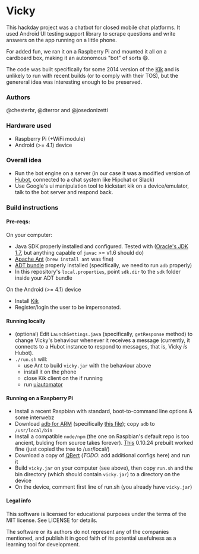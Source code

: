 # Vicky

This hackday project was a chatbot for closed mobile chat platforms. It used Android UI testing support library to scrape questions and write answers on the app running on a little phone.

For added fun, we ran it on a Raspberry Pi and mounted it all on a cardboard box, making it an autonomous "bot" of sorts :smile:.

The code was built specifically for some 2014 version of the [Kik](https://www.kik.com/) and is unlikely to run with recent builds (or to comply with their TOS), but the genereral idea was interesting enough to be preserved.
 
### Authors

@chesterbr, @dterror and @josedonizetti

### Hardware used

- Raspberry Pi (+WiFi module)
- Android (>= 4.1) device

### Overall idea

- Run the bot engine on a server (in our case it was a modified version of [Hubot](https://hubot.github.com/), connected to a chat system like Hipchat or Slack)
- Use Google's ui manipulation tool to kickstart kik on a device/emulator, talk to the bot server and respond back.

### Build instructions

#### Pre-reqs:

On your computer:

- Java SDK properly installed and configured. Tested with ([Oracle's JDK 1.7](http://www.oracle.com/technetwork/java/javase/downloads/jdk7-downloads-1880260.html), but anything capable of `javac` >= v1.6 should do)
- [Apache Ant](http://ant.apache.org/) (`brew install ant` was fine)
- [ADT bundle](http://developer.android.com/sdk/index.html) properly installed (specifically, we need to run `adb` properly)
- In this repository's `local.properties`, point `sdk.dir` to the `sdk` folder inside your ADT bundle

On the Android (>= 4.1) device

- Install [Kik](http://kik.com)
- Register/login the user to be impersonated.

#### Running locally

- (optional) Edit `LaunchSettings.java` (specifically, `getResponse` method) to change Vicky's behaviour whenever it receives a message (currently, it connects to a Hubot instance to respond to messages, that is, Vicky *is* Hubot).
- `./run.sh` will:
  - use Ant to build `vicky.jar` with the behaviour above
  - install it on the phone
  - close Kik client on the if running
  - run [uiautomator](http://developer.android.com/tools/help/uiautomator/index.html)

#### Running on a Raspberry Pi

- Install a recent Raspbian with standard, boot-to-command line options & some interwebz
- Download [adb for ARM](http://forum.xda-developers.com/showthread.php?t=1924492) (specifically [this file](http://forum.xda-developers.com/attachment.php?attachmentid=1392336&d=1349930509)); copy `adb` to `/usr/local/bin`
- Install a compatible `node/npm` (the one on Raspbian's default repo is too ancient, bulding from source takes forever). [This](https://gist.github.com/adammw/3245130/raw/v0.10.24/node-v0.10.24-linux-arm-armv6j-vfp-hard.tar.gz) 0.10.24 prebuilt worked fine (just copied the tree to /usr/local/)
- Download a copy of [QBert](http://github.com/uken/hubot) (*TODO*: add additional configs here) and run it
- Build `vicky.jar` on your computer (see above), then copy `run.sh` and the bin directory (which should contain `vicky.jar`) to a directory on the device
- On the device, comment first line of run.sh (you already have `vicky.jar`)


#### Legal info

This software is licensed for educational purposes under the terms of the MIT license. See LICENSE for details.

The software or its authors do not represent any of the companies mentioned, and publish it in good faith of its potential usefulness as a learning tool for development.
